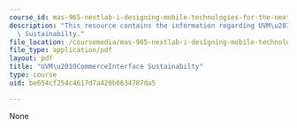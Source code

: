 ```yaml
---
course_id: mas-965-nextlab-i-designing-mobile-technologies-for-the-next-billion-users-fall-2008
description: "This resource contains the information regarding UVM\u2010Commerce Interface\
  \ Sustainabilty."
file_location: /coursemedia/mas-965-nextlab-i-designing-mobile-technologies-for-the-next-billion-users-fall-2008/be654cf254c4617d7a420b0634787da5_MITMAS_965F08_mcomm_m4.pdf
file_type: application/pdf
layout: pdf
title: "UVM\u2010CommerceInterface Sustainabilty"
type: course
uid: be654cf254c4617d7a420b0634787da5

---
```

None